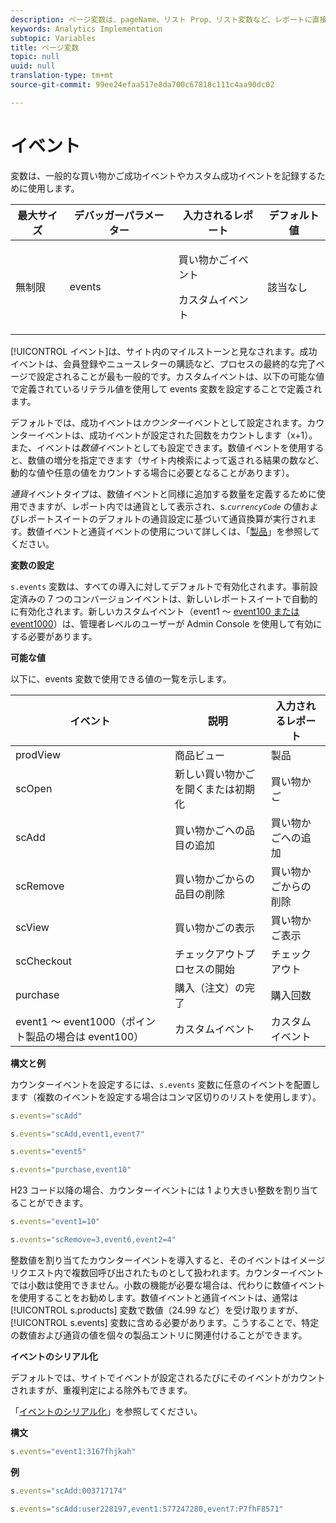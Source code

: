 ```yaml
---
description: ページ変数は、pageName、リスト Prop、リスト変数など、レポートに直接入力されます。
keywords: Analytics Implementation
subtopic: Variables
title: ページ変数
topic: null
uuid: null
translation-type: tm+mt
source-git-commit: 99ee24efaa517e8da700c67818c111c4aa90dc02

---
```




# イベント

 変数は、一般的な買い物かご成功イベントやカスタム成功イベントを記録するために使用します。


<!-- 

events.xml

 -->

<table id="table_9EB9D08C80544CD68C4B1A2012440472"> 
 <thead> 
  <tr> 
   <th class="entry"> 最大サイズ </th> 
   <th class="entry"> デバッガーパラメーター </th> 
   <th class="entry"> 入力されるレポート </th> 
   <th class="entry"> デフォルト値 </th> 
  </tr> 
 </thead>
 <tbody> 
  <tr> 
   <td> 無制限 </td> 
   <td> events </td> 
   <td> <p>買い物かごイベント </p> <p>カスタムイベント </p> </td> 
   <td> 該当なし </td> 
  </tr> 
 </tbody> 
</table>

[!UICONTROL イベント]は、サイト内のマイルストーンと見なされます。成功イベントは、会員登録やニュースレターの購読など、プロセスの最終的な完了ページで設定されることが最も一般的です。カスタムイベントは、以下の可能な値で定義されているリテラル値を使用して events 変数を設定することで定義されます。

デフォルトでは、成功イベントは&#x200B;*カウンター*&#x200B;イベントとして設定されます。カウンターイベントは、成功イベントが設定された回数をカウントします（x+1）。また、イベントは&#x200B;*数値*&#x200B;イベントとしても設定できます。数値イベントを使用すると、数値の増分を指定できます（サイト内検索によって返される結果の数など、動的な値や任意の値をカウントする場合に必要となることがあります）。

*通貨*&#x200B;イベントタイプは、数値イベントと同様に追加する数量を定義するために使用できますが、レポート内では通貨として表示され、s.*`currencyCode`* の値およびレポートスイートのデフォルトの通貨設定に基づいて通貨換算が実行されます。数値イベントと通貨イベントの使用について詳しくは、「[製品](/help/implement/js-implementation/page-variables/page-variables.md)」を参照してください。

**変数の設定**

`s.events` 変数は、すべての導入に対してデフォルトで有効化されます。事前設定済みの 7 つのコンバージョンイベントは、新しいレポートスイートで自動的に有効化されます。新しいカスタムイベント（event1 ～  [event100 または event1000](/help/implement/js-implementation/page-variables/page-variables.md)）は、管理者レベルのユーザーが Admin Console を使用して有効にする必要があります。

**可能な値**

以下に、events 変数で使用できる値の一覧を示します。

| イベント | 説明 | 入力されるレポート |
|---|---|---|
| prodView | 商品ビュー | 製品 |
| scOpen | 新しい買い物かごを開くまたは初期化 | 買い物かご |
| scAdd | 買い物かごへの品目の追加 | 買い物かごへの追加 |
| scRemove | 買い物かごからの品目の削除 | 買い物かごからの削除 |
| scView | 買い物かごの表示 | 買い物かご表示 |
| scCheckout | チェックアウトプロセスの開始 | チェックアウト |
| purchase | 購入（注文）の完了 | 購入回数 |
| event1 ～ event1000（ポイント製品の場合は event100） | カスタムイベント | カスタムイベント |

**構文と例**

カウンターイベントを設定するには、`s.events` 変数に任意のイベントを配置します（複数のイベントを設定する場合はコンマ区切りのリストを使用します）。

```js
s.events="scAdd"
```

```js
s.events="scAdd,event1,event7"
```

```js
s.events="event5"
```

```js
s.events="purchase,event10"
```

H23 コード以降の場合、カウンターイベントには 1 より大きい整数を割り当てることができます。

```js
s.events="event1=10"
```

```js
s.events="scRemove=3,event6,event2=4"
```

整数値を割り当てたカウンターイベントを導入すると、そのイベントはイメージリクエスト内で複数回呼び出されたものとして扱われます。カウンターイベントでは小数は使用できません。小数の機能が必要な場合は、代わりに数値イベントを使用することをお勧めします。数値イベントと通貨イベントは、通常は [!UICONTROL s.products] 変数で数値（24.99 など）を受け取りますが、[!UICONTROL s.events] 変数に含める必要があります。こうすることで、特定の数値および通貨の値を個々の製品エントリに関連付けることができます。

**イベントのシリアル化**

デフォルトでは、サイトでイベントが設定されるたびにそのイベントがカウントされますが、重複判定による除外もできます。

「[イベントのシリアル化](/help/implement/js-implementation/event-serialization.md)」を参照してください。

**構文**

```js
s.events="event1:3167fhjkah"
```

**例**

```js
s.events="scAdd:003717174"
```

```js
s.events="scAdd:user228197,event1:577247280,event7:P7fhF8571"
```
